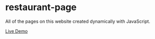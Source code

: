 # restaurant-page
All of the pages on this website created dynamically with JavaScript.

[Live Demo](https://mbdeviant.github.io/restaurant-page/)

